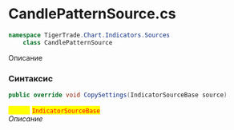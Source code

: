 
# CandlePatternSource.cs
```csharp
namespace TigerTrade.Chart.Indicators.Sources  
    class CandlePatternSource
```

Описание

### Синтаксис
```csharp
public override void CopySettings(IndicatorSourceBase source)
```

<mark style="color:yellow;">**`source`**</mark> <mark style="color:red;">`IndicatorSourceBase`</mark>  
 *Описание*  
  

                    
                    